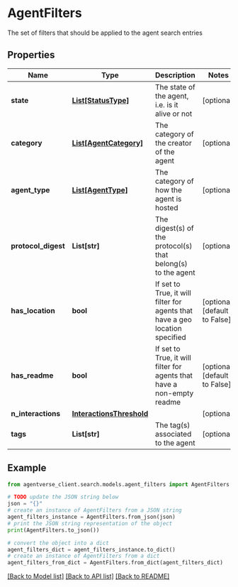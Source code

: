# AgentFilters

The set of filters that should be applied to the agent search entries

## Properties

Name | Type | Description | Notes
------------ | ------------- | ------------- | -------------
**state** | [**List[StatusType]**](StatusType.md) | The state of the agent, i.e. is it alive or not | [optional] 
**category** | [**List[AgentCategory]**](AgentCategory.md) | The category of the creator of the agent | [optional] 
**agent_type** | [**List[AgentType]**](AgentType.md) | The category of how the agent is hosted | [optional] 
**protocol_digest** | **List[str]** | The digest(s) of the protocol(s) that belong(s) to the agent | [optional] 
**has_location** | **bool** | If set to True, it will filter for agents that have a geo location specified | [optional] [default to False]
**has_readme** | **bool** | If set to True, it will filter for agents that have a non-empty readme | [optional] [default to False]
**n_interactions** | [**InteractionsThreshold**](InteractionsThreshold.md) |  | [optional] 
**tags** | **List[str]** | The tag(s) associated to the agent | [optional] 

## Example

```python
from agentverse_client.search.models.agent_filters import AgentFilters

# TODO update the JSON string below
json = "{}"
# create an instance of AgentFilters from a JSON string
agent_filters_instance = AgentFilters.from_json(json)
# print the JSON string representation of the object
print(AgentFilters.to_json())

# convert the object into a dict
agent_filters_dict = agent_filters_instance.to_dict()
# create an instance of AgentFilters from a dict
agent_filters_from_dict = AgentFilters.from_dict(agent_filters_dict)
```
[[Back to Model list]](../README.md#documentation-for-models) [[Back to API list]](../README.md#documentation-for-api-endpoints) [[Back to README]](../README.md)


